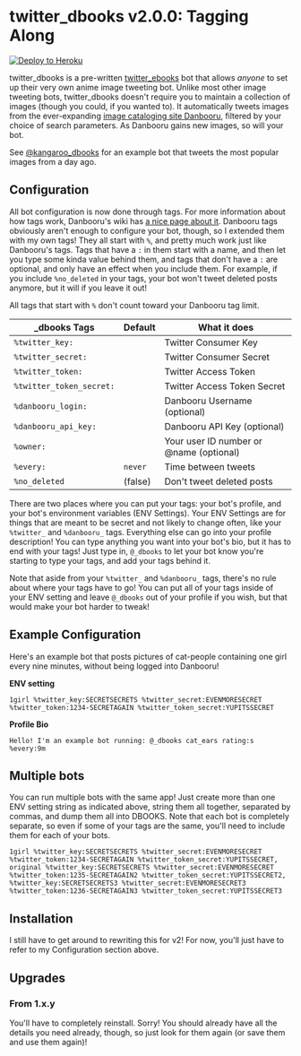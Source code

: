# twitter_dbooks v2.0.0: Tagging Along

[![Deploy to Heroku](https://www.herokucdn.com/deploy/button.svg)](https://heroku.com/deploy)

twitter_dbooks is a pre-written [twitter_ebooks](https://github.com/mispy/twitter_ebooks) bot that allows *anyone* to set up their very own anime image tweeting bot. Unlike most other image tweeting bots, twitter_dbooks doesn't require you to maintain a collection of images (though you could, if you wanted to). It automatically tweets images from the ever-expanding [image cataloging site Danbooru](http://danbooru.donmai.us/posts?tags=rating%3As), filtered by your choice of search parameters. As Danbooru gains new images, so will your bot.

See [@kangaroo_dbooks](https://twitter.com/kangaroo_dbooks) for an example bot that tweets the most popular images from a day ago.

## Configuration

All bot configuration is now done through tags. For more information about how tags work, Danbooru's wiki has [a nice page about it](http://danbooru.donmai.us/wiki_pages/43049). Danbooru tags obviously aren't enough to configure your bot, though, so I extended them with my own tags! They all start with `%`, and pretty much work just like Danbooru's tags. Tags that have a `:` in them start with a name, and then let you type some kinda value behind them, and tags that don't have a `:` are optional, and only have an effect when you include them. For example, if you include `%no_deleted` in your tags, your bot won't tweet deleted posts anymore, but it will if you leave it out!

All tags that start with `%` don't count toward your Danbooru tag limit.

_dbooks Tags              | Default | What it does
--------------------------|---------|---------------
`%twitter_key:`           |         | Twitter Consumer Key
`%twitter_secret:`        |         | Twitter Consumer Secret
`%twitter_token:`         |         | Twitter Access Token
`%twitter_token_secret:`  |         | Twitter Access Token Secret
`%danbooru_login:`        |         | Danbooru Username (optional)
`%danbooru_api_key:`      |         | Danbooru API Key (optional)
`%owner:`                 |         | Your user ID number or @name (optional)
`%every:`                 | `never` | Time between tweets
`%no_deleted`             | (false) | Don't tweet deleted posts

There are two places where you can put your tags: your bot's profile, and your bot's environment variables (ENV Settings). Your ENV Settings are for things that are meant to be secret and not likely to change often, like your `%twitter_` and `%danbooru_` tags. Everything else can go into your profile description! You can type anything you want into your bot's bio, but it has to end with your tags! Just type in, `@_dbooks` to let your bot know you're starting to type your tags, and add your tags behind it.

Note that aside from your `%twitter_` and `%danbooru_` tags, there's no rule about where your tags have to go! You can put all of your tags inside of your ENV setting and leave `@_dbooks` out of your profile if you wish, but that would make your bot harder to tweak!

## Example Configuration

Here's an example bot that posts pictures of cat-people containing one girl every nine minutes, without being logged into Danbooru!

**ENV setting**
```
1girl %twitter_key:SECRETSECRETS %twitter_secret:EVENMORESECRET %twitter_token:1234-SECRETAGAIN %twitter_token_secret:YUPITSSECRET
```

**Profile Bio**
```
Hello! I'm an example bot running: @_dbooks cat_ears rating:s %every:9m
```

## Multiple bots

You can run multiple bots with the same app! Just create more than one ENV setting string as indicated above, string them all together, separated by commas, and dump them all into DBOOKS. Note that each bot is completely separate, so even if some of your tags are the same, you'll need to include them for each of your bots.

```
1girl %twitter_key:SECRETSECRETS %twitter_secret:EVENMORESECRET %twitter_token:1234-SECRETAGAIN %twitter_token_secret:YUPITSSECRET, original %twitter_key:SECRETSECRETS %twitter_secret:EVENMORESECRET %twitter_token:1235-SECRETAGAIN2 %twitter_token_secret:YUPITSSECRET2, %twitter_key:SECRETSECRETS3 %twitter_secret:EVENMORESECRET3 %twitter_token:1236-SECRETAGAIN3 %twitter_token_secret:YUPITSSECRET3
```

## Installation

I still have to get around to rewriting this for v2! For now, you'll just have to refer to my Configuration section above.

## Upgrades

### From 1.x.y
You'll have to completely reinstall. Sorry! You should already have all the details you need already, though, so just look for them again (or save them and use them again)! 

